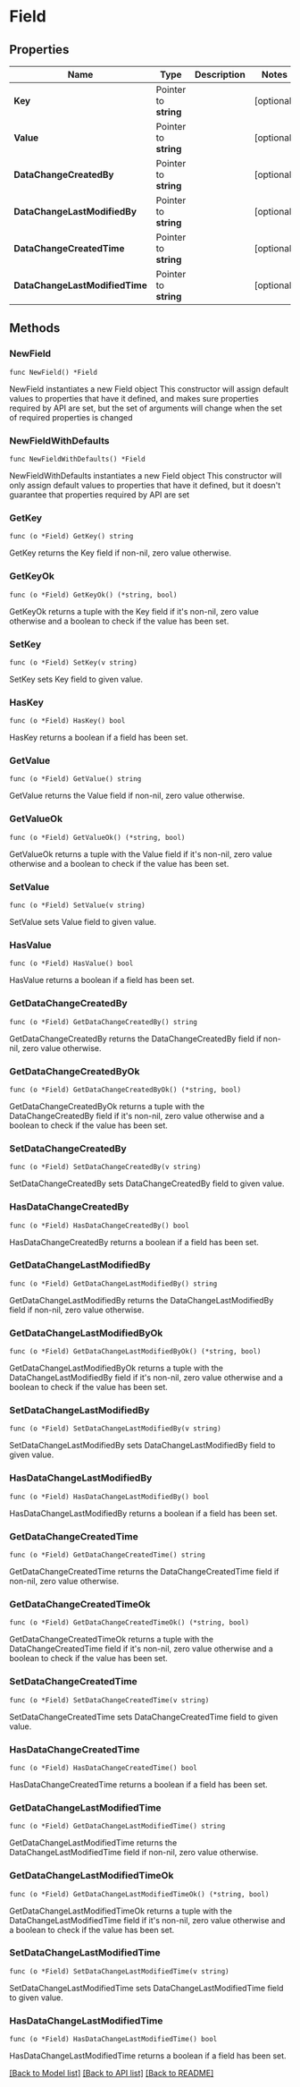 # Field

## Properties

Name | Type | Description | Notes
------------ | ------------- | ------------- | -------------
**Key** | Pointer to **string** |  | [optional] 
**Value** | Pointer to **string** |  | [optional] 
**DataChangeCreatedBy** | Pointer to **string** |  | [optional] 
**DataChangeLastModifiedBy** | Pointer to **string** |  | [optional] 
**DataChangeCreatedTime** | Pointer to **string** |  | [optional] 
**DataChangeLastModifiedTime** | Pointer to **string** |  | [optional] 

## Methods

### NewField

`func NewField() *Field`

NewField instantiates a new Field object
This constructor will assign default values to properties that have it defined,
and makes sure properties required by API are set, but the set of arguments
will change when the set of required properties is changed

### NewFieldWithDefaults

`func NewFieldWithDefaults() *Field`

NewFieldWithDefaults instantiates a new Field object
This constructor will only assign default values to properties that have it defined,
but it doesn't guarantee that properties required by API are set

### GetKey

`func (o *Field) GetKey() string`

GetKey returns the Key field if non-nil, zero value otherwise.

### GetKeyOk

`func (o *Field) GetKeyOk() (*string, bool)`

GetKeyOk returns a tuple with the Key field if it's non-nil, zero value otherwise
and a boolean to check if the value has been set.

### SetKey

`func (o *Field) SetKey(v string)`

SetKey sets Key field to given value.

### HasKey

`func (o *Field) HasKey() bool`

HasKey returns a boolean if a field has been set.

### GetValue

`func (o *Field) GetValue() string`

GetValue returns the Value field if non-nil, zero value otherwise.

### GetValueOk

`func (o *Field) GetValueOk() (*string, bool)`

GetValueOk returns a tuple with the Value field if it's non-nil, zero value otherwise
and a boolean to check if the value has been set.

### SetValue

`func (o *Field) SetValue(v string)`

SetValue sets Value field to given value.

### HasValue

`func (o *Field) HasValue() bool`

HasValue returns a boolean if a field has been set.

### GetDataChangeCreatedBy

`func (o *Field) GetDataChangeCreatedBy() string`

GetDataChangeCreatedBy returns the DataChangeCreatedBy field if non-nil, zero value otherwise.

### GetDataChangeCreatedByOk

`func (o *Field) GetDataChangeCreatedByOk() (*string, bool)`

GetDataChangeCreatedByOk returns a tuple with the DataChangeCreatedBy field if it's non-nil, zero value otherwise
and a boolean to check if the value has been set.

### SetDataChangeCreatedBy

`func (o *Field) SetDataChangeCreatedBy(v string)`

SetDataChangeCreatedBy sets DataChangeCreatedBy field to given value.

### HasDataChangeCreatedBy

`func (o *Field) HasDataChangeCreatedBy() bool`

HasDataChangeCreatedBy returns a boolean if a field has been set.

### GetDataChangeLastModifiedBy

`func (o *Field) GetDataChangeLastModifiedBy() string`

GetDataChangeLastModifiedBy returns the DataChangeLastModifiedBy field if non-nil, zero value otherwise.

### GetDataChangeLastModifiedByOk

`func (o *Field) GetDataChangeLastModifiedByOk() (*string, bool)`

GetDataChangeLastModifiedByOk returns a tuple with the DataChangeLastModifiedBy field if it's non-nil, zero value otherwise
and a boolean to check if the value has been set.

### SetDataChangeLastModifiedBy

`func (o *Field) SetDataChangeLastModifiedBy(v string)`

SetDataChangeLastModifiedBy sets DataChangeLastModifiedBy field to given value.

### HasDataChangeLastModifiedBy

`func (o *Field) HasDataChangeLastModifiedBy() bool`

HasDataChangeLastModifiedBy returns a boolean if a field has been set.

### GetDataChangeCreatedTime

`func (o *Field) GetDataChangeCreatedTime() string`

GetDataChangeCreatedTime returns the DataChangeCreatedTime field if non-nil, zero value otherwise.

### GetDataChangeCreatedTimeOk

`func (o *Field) GetDataChangeCreatedTimeOk() (*string, bool)`

GetDataChangeCreatedTimeOk returns a tuple with the DataChangeCreatedTime field if it's non-nil, zero value otherwise
and a boolean to check if the value has been set.

### SetDataChangeCreatedTime

`func (o *Field) SetDataChangeCreatedTime(v string)`

SetDataChangeCreatedTime sets DataChangeCreatedTime field to given value.

### HasDataChangeCreatedTime

`func (o *Field) HasDataChangeCreatedTime() bool`

HasDataChangeCreatedTime returns a boolean if a field has been set.

### GetDataChangeLastModifiedTime

`func (o *Field) GetDataChangeLastModifiedTime() string`

GetDataChangeLastModifiedTime returns the DataChangeLastModifiedTime field if non-nil, zero value otherwise.

### GetDataChangeLastModifiedTimeOk

`func (o *Field) GetDataChangeLastModifiedTimeOk() (*string, bool)`

GetDataChangeLastModifiedTimeOk returns a tuple with the DataChangeLastModifiedTime field if it's non-nil, zero value otherwise
and a boolean to check if the value has been set.

### SetDataChangeLastModifiedTime

`func (o *Field) SetDataChangeLastModifiedTime(v string)`

SetDataChangeLastModifiedTime sets DataChangeLastModifiedTime field to given value.

### HasDataChangeLastModifiedTime

`func (o *Field) HasDataChangeLastModifiedTime() bool`

HasDataChangeLastModifiedTime returns a boolean if a field has been set.


[[Back to Model list]](../README.md#documentation-for-models) [[Back to API list]](../README.md#documentation-for-api-endpoints) [[Back to README]](../README.md)



